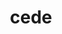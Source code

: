 ---
category: 4-letters
denotation: go, yield
name: cede
reference_link: https://twitter.com/sjw19952/status/1139565775151337473
root_language: Latin
root_name: cedere
title: cede
type: free
word_sums:
- respelling: precede
  sum: pre + Cede
- respelling: preceded
  sum: pre + Cede + ed
- respelling: preceding
  sum: pre + Cede + ing
- respelling: precedes
  sum: pre + Cede + s
- respelling: precedent
  sum: pre + Cede + ent
- respelling: precedency
  sum: pre + Cede + ency
- respelling: procedure
  sum: pro + Cede + ure
- respelling: procedures
  sum: pro + Cede + ure + s
- respelling: procedural
  sum: pro + Cede + ure + al
- respelling: procedurally
  sum: pro + Cede + ure + al + ly
- respelling: accede
  sum: ac + Cede
- respelling: acceded
  sum: ac + Cede + ed
- respelling: acceding
  sum: ac + Cede + ing
- respelling: accedes
  sum: ac + Cede + s
- respelling: accedence
  sum: ac + Cede + ence
- respelling: acceder
  sum: ac + Cede + er
- respelling: recede
  sum: re + Cede
- respelling: receded
  sum: re + Cede + ed
- respelling: receding
  sum: re + Cede + ing
- respelling: recedes
  sum: re + Cede + s
- respelling: antecede
  sum: ante + Cede
- respelling: anteceded
  sum: ante + Cede + ed
- respelling: anteceding
  sum: ante + Cede + ing
- respelling: antecedes
  sum: ante + Cede + s
- respelling: antecedent
  sum: ante + Cede + ent
- respelling: antecedents
  sum: ante + Cede + ent + s
- respelling: antecedently
  sum: ante + Cede + ent + ly
- respelling: antecedently
  sum: ante + Cede + ent + ly
- respelling: antecedental
  sum: ante + Cede + ent + al
- respelling: antecedency
  sum: ante + Cede + ency
- respelling: decede
  sum: de + Cede
- respelling: decedent
  sum: de + Cede + ent
- respelling: concede
  sum: con + Cede
- respelling: conceded
  sum: con + Cede + ed
- respelling: conceding
  sum: con + Cede + ing
- respelling: concedes
  sum: con + Cede + s
- respelling: conceder
  sum: con + Cede + er
- respelling: concededly
  sum: con + Cede + ed + ly
- respelling: intercede
  sum: inter + Cede
- respelling: interceded
  sum: inter + Cede + ed
- respelling: interceder
  sum: inter + Cede + er
- respelling: interceding
  sum: inter + Cede + ing
- respelling: intercedes
  sum: inter + Cede + s
- respelling: intercedent
  sum: inter + Cede + ent
- respelling: secede
  sum: se + Cede
- respelling: seceded
  sum: se + Cede + ed
- respelling: seceding
  sum: se + Cede + ing
- respelling: secedes
  sum: se + Cede + s
- respelling: seceder
  sum: se + Cede + er
---